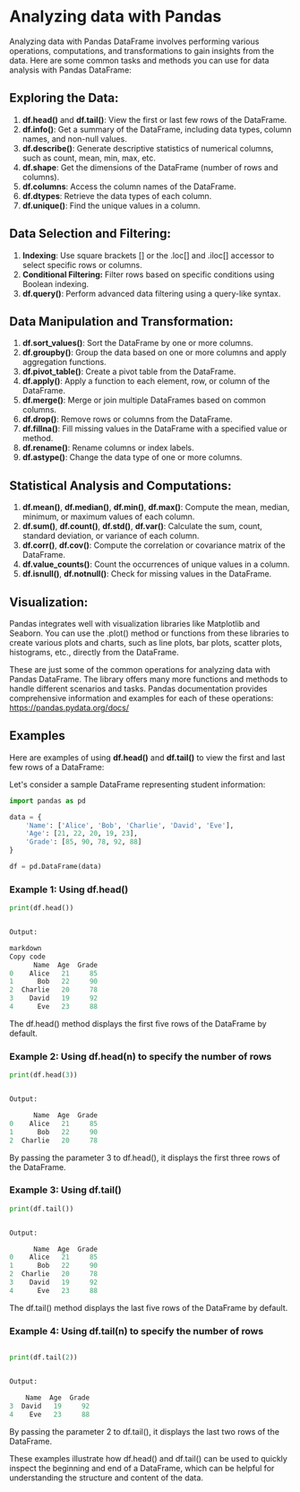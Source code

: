# Analyzing data with Pandas
Analyzing data with Pandas DataFrame involves performing various operations, computations, and transformations to gain insights from the data. Here are some common tasks and methods you can use for data analysis with Pandas DataFrame:

## Exploring the Data:

1. <b>df.head()</b> and <b>df.tail()</b>: View the first or last few rows of the DataFrame.
2. <b>df.info()</b>: Get a summary of the DataFrame, including data types, column names, and non-null values.
3. <b>df.describe()</b>: Generate descriptive statistics of numerical columns, such as count, mean, min, max, etc.
4. <b>df.shape</b>: Get the dimensions of the DataFrame (number of rows and columns).
5. <b>df.columns</b>: Access the column names of the DataFrame.
6. <b>df.dtypes</b>: Retrieve the data types of each column.
7. <b>df.unique()</b>: Find the unique values in a column.

## Data Selection and Filtering:

1. <b>Indexing</b>: Use square brackets [] or the .loc[] and .iloc[] accessor to select specific rows or columns.
2. <b>Conditional Filtering:</b> Filter rows based on specific conditions using Boolean indexing.
3. <b>df.query()</b>: Perform advanced data filtering using a query-like syntax.

## Data Manipulation and Transformation:

1. <b>df.sort_values()</b>: Sort the DataFrame by one or more columns.
2. <b>df.groupby()</b>: Group the data based on one or more columns and apply aggregation functions.
3. <b>df.pivot_table()</b>: Create a pivot table from the DataFrame.
4. <b>df.apply()</b>: Apply a function to each element, row, or column of the DataFrame.
5. <b>df.merge()</b>: Merge or join multiple DataFrames based on common columns.
6. <b>df.drop()</b>: Remove rows or columns from the DataFrame.
7. <b>df.fillna()</b>: Fill missing values in the DataFrame with a specified value or method.
8. <b>df.rename()</b>: Rename columns or index labels.
9. <b>df.astype()</b>: Change the data type of one or more columns.

## Statistical Analysis and Computations:

1. <b>df.mean()</b>, <b>df.median()</b>, <b>df.min()</b>, <b>df.max()</b>: Compute the mean, median, minimum, or maximum values of each column.
2. <b>df.sum()</b>, <b>df.count()</b>, <b>df.std()</b>, <b>df.var()</b>: Calculate the sum, count, standard deviation, or variance of each column.
3. <b>df.corr()</b>, <b>df.cov()</b>: Compute the correlation or covariance matrix of the DataFrame.
4. <b>df.value_counts()</b>: Count the occurrences of unique values in a column.
5. <b>df.isnull()</b>, <b>df.notnull()</b>: Check for missing values in the DataFrame.

## Visualization:

Pandas integrates well with visualization libraries like Matplotlib and Seaborn. You can use the .plot()</b> method or functions from these libraries to create various plots and charts, such as line plots, bar plots, scatter plots, histograms, etc., directly from the DataFrame.

These are just some of the common operations for analyzing data with Pandas DataFrame. The library offers many more functions and methods to handle different scenarios and tasks. Pandas documentation provides comprehensive information and examples for each of these operations: https://pandas.pydata.org/docs/

## Examples
Here are examples of using <b>df.head()</b> and <b>df.tail()</b> to view the first and last few rows of a DataFrame:

Let's consider a sample DataFrame representing student information:

```python
import pandas as pd

data = {
    'Name': ['Alice', 'Bob', 'Charlie', 'David', 'Eve'],
    'Age': [21, 22, 20, 19, 23],
    'Grade': [85, 90, 78, 92, 88]
}

df = pd.DataFrame(data)
```

### Example 1: Using df.head()

```python
print(df.head())


Output:

markdown
Copy code
      Name  Age  Grade
0    Alice   21     85
1      Bob   22     90
2  Charlie   20     78
3    David   19     92
4      Eve   23     88

```
The df.head() method displays the first five rows of the DataFrame by default.

### Example 2: Using df.head(n) to specify the number of rows

```python
print(df.head(3))


Output:

      Name  Age  Grade
0    Alice   21     85
1      Bob   22     90
2  Charlie   20     78
```

By passing the parameter 3 to df.head(), it displays the first three rows of the DataFrame.

### Example 3: Using df.tail()

```python
print(df.tail())


Output:

      Name  Age  Grade
0    Alice   21     85
1      Bob   22     90
2  Charlie   20     78
3    David   19     92
4      Eve   23     88

```
The df.tail() method displays the last five rows of the DataFrame by default.

### Example 4: Using df.tail(n) to specify the number of rows

```python

print(df.tail(2))


Output:

    Name  Age  Grade
3  David   19     92
4    Eve   23     88
```

By passing the parameter 2 to df.tail(), it displays the last two rows of the DataFrame.

These examples illustrate how df.head() and df.tail() can be used to quickly inspect the beginning and end of a DataFrame, which can be helpful for understanding the structure and content of the data.
